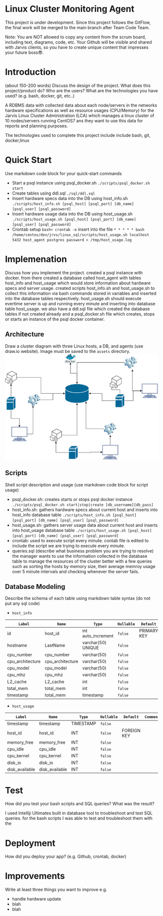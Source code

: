 # Linux Cluster Monitoring Agent
This project is under development. Since this project follows the GitFlow, the final work will be merged to the main branch after Team Code Team.


Note: You are NOT allowed to copy any content from the scrum board, including text, diagrams, code, etc. Your Github will be visible and shared with Jarvis clients, so you have to create unique content that impresses your future boss😎.

# Introduction
(about 150-200 words)
Discuss the design of the project. What does this project/product do? Who are the users? What are the technologies you have used? (e.g. bash, docker, git, etc..)

A RDBMS data with collected data about each node/servers in the networks hardware specifications as well as resource usages (CPU/Memory) for the Jarvis Linux Cluster Administration (LCA) which manages a linux cluster of 10 nodes/servers running CentOS7 
ans they want to use this data for reports and planning purposes.

The technologies  used to complete this project include include bash, git, docker,linux
# Quick Start
Use markdown code block for your quick-start commands
- Start a psql instance using psql_docker.sh `./scripts/psql_docker.sh start`
- Create tables using ddl.sql `./sql/ddl.sql `
- Insert hardware specs data into the DB using host_info.sh `./scripts/host_info.sh [psql_host] [psql_port] [db_name] [psql_user] [psql_password]`
- Insert hardware usage data into the DB using host_usage.sh `./scripts/host_usage.sh [psql_host] [psql_port] [db_name] [psql_user] [psql_password]`
- Crontab setup `bash> crontab -e` insert into the file `* * * * * bash /home/centos/dev/jrvs/linux_sql/scripts/host_usage.sh localhost 5432 host_agent postgres password > /tmp/host_usage.log`

# Implemenation
Discuss how you implement the project.
created a psql instance with docker. from there created a database called host_agent with tables 
host_info and host_usage which would store information about hardware specs and server usage.
created scripts host_info.sh and host_usage.sh to collect this information via bash commands
stored in variables and inserted into the database tables respectively. host_usage.sh should execute evertime
server is up and running every minute and inserting into database table host_usage. we also have a ddl.sql file which created
the database tables if not created already and a psql_docker.sh file which creates, stops or starts an instance of the psql docker container.
## Architecture
Draw a cluster diagram with three Linux hosts, a DB, and agents (use draw.io website). Image must be saved to the `assets` directory.
![title](assets/hi.drawio.png)
## Scripts
Shell script description and usage (use markdown code block for script usage)
- psql_docker.sh: creates starts or stops psql docker instance `./scripts/psql_docker.sh start|stop|create [db_username][db_pass]`
- host_info.sh: gathers hardware specs about current host and inserts into host_info database table `./scripts/host_info.sh [psql_host] [psql_port] [db_name] [psql_user] [psql_password]`
- host_usage.sh: gathers server usage data about current host and inserts into host_usage database table `./scripts/host_usage.sh [psql_host] [psql_port] [db_name] [psql_user] [psql_password]`
- crontab: used to execute script every minute. contab file is edited to include the 
script we are trying to execute every minute.
- queries.sql (describe what business problem you are trying to resolve)
  the manager wants to use the information collected in the database table to manage the resources of
the cluster better with a few queries such as sorting the hosts by memory size, their average memroy usage over 5 minute intervals
and checking whenever the server fails.

## Database Modeling
Describe the schema of each table using markdown table syntax (do not put any sql code)
- `host_info`

| `Label`    	   | `Name`             | `Type`             | `Nullable` | `Default` | `Comment` |
| ---------------- | ------------------ | ------------------ | ---------- | --------- | --------- |
| id        	   | host_id            | int auto_increment | `false`    | PRIMARY KEY          |           |
| hostname   	   | LastName           | varchar(50) UNIQUE | `false`    |           |           |
| cpu_number 	   | cpu_number         | varchar(50)        | `false`    |           |           |
| cpu_architecture | cpu_architecture   | varchar(50)        | `false`    |           |           |
| cpu_model        | cpu_model          | varchar(50)        | `false`    |           |           |
| cpu_mhz          | cpu_mhz            | varchar(50)        | `false`    |           |           | 
| L2_cache         | L2_cache           | int                | `false`    |           |           | 
| total_mem        | total_mem          | int                | `false`    |           |           | 
| timestamp        | total_mem          | timestamp          | `false`    |           |           | 
 

- `host_usage`


| `Label`    	   | `Name`             | `Type`             | `Nullable` | `Default` | `Comment` |
| ---------------- | ------------------ | ------------------ | ---------- | --------- | --------- |
| timestamp        | timestamp          | TIMESTAMP          | `false`    |           |           |
| host_id   	   | host_id            | INT                | `false`    |    FOREIGN KEY       |           |
| memory_free 	   | memory_free        | INT                | `false`    |           |           |
| cpu_idle         | cpu_idle           | INT                | `false`    |           |           |
| cpu_kernel       | cpu_kernel         | INT                | `false`    |           |           |
| disk_io          | disk_io            | INT                | `false`    |           |           | 
| disk_available   | disk_available     | INT                | `false`    |           |           | 
       
 

# Test
How did you test your bash scripts and SQL queries? What was the result?

I used Intelliji Ultimates built in database tool to troubleshoot and test SQL queries.
for the bash scripts I was able to test and troubleshoot them with the
# Deployment
How did you deploy your app? (e.g. Github, crontab, docker)

# Improvements
Write at least three things you want to improve 
e.g. 
- handle hardware update 
- blah
- blah
